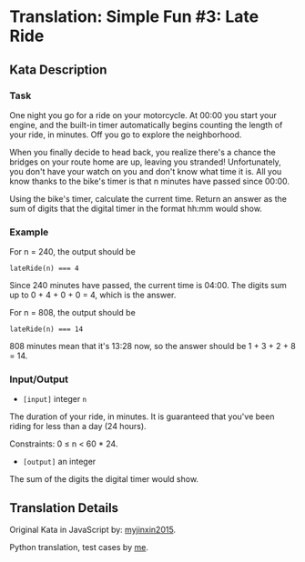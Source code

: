 # Translation: Simple Fun #3: Late Ride

## Kata Description

### Task
One night you go for a ride on your motorcycle. At 00:00 you start your engine, and the built-in timer automatically begins counting the length of your ride, in minutes. Off you go to explore the neighborhood.

When you finally decide to head back, you realize there's a chance the bridges on your route home are up, leaving you stranded! Unfortunately, you don't have your watch on you and don't know what time it is. All you know thanks to the bike's timer is that n minutes have passed since 00:00.

Using the bike's timer, calculate the current time. Return an answer as the sum of digits that the digital timer in the format hh:mm would show.

### Example

 For n = 240, the output should be

 `lateRide(n) === 4`

 Since 240 minutes have passed, the current time is 04:00. The digits sum up to 0 + 4 + 0 + 0 = 4, which is the answer.

 For n = 808, the output should be

 `lateRide(n) === 14`

 808 minutes mean that it's 13:28 now, so the answer should be 1 + 3 + 2 + 8 = 14.

### Input/Output

 - `[input]` integer `n`

  The duration of your ride, in minutes. It is guaranteed that you've been riding for less than a day (24 hours).

  Constraints: 0 ≤ n < 60 * 24.

 - `[output]` an integer

 The sum of the digits the digital timer would show.

## Translation Details

Original Kata in JavaScript by: [myjinxin2015](https://www.codewars.com/users/myjinxin2015).

Python translation, test cases by [me](https://www.codewars.com/users/coffeeismyblood).
